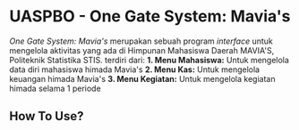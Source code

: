 # UASPBO - One Gate System: Mavia's
_One Gate System: Mavia's_ merupakan sebuah program _interface_ untuk mengelola aktivitas 
yang ada di Himpunan Mahasiswa Daerah MAVIA'S, Politeknik Statistika STIS. terdiri dari:
  **1. Menu Mahasiswa:**
    Untuk mengelola data diri mahasiswa himada Mavia's
  **2. Menu Kas:**
    Untuk mengelola keuangan himada Mavia's
    **3. Menu Kegiatan:**
    Untuk mengelola kegiatan himada selama 1 periode

## How To Use?
